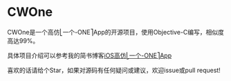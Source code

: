 # CWOne
CWOne是一个高仿⎣一个-ONE⎤App的开源项目，使用Objective-C编写，相似度高达99%。



具体项目介绍可以参考我的简书博客[iOS高仿⎣一个-ONE⎤App](http://www.jianshu.com/p/80c51713adc1)



喜欢的话请给个Star，如果对源码有任何疑问或建议，欢迎issue或pull request!